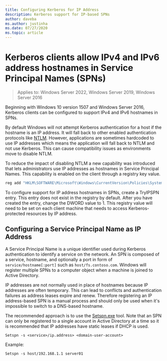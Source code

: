 ```yaml
---
title: Configuring Kerberos for IP Address
description: Kerberos support for IP-based SPNs
author: daveba
ms.author: justinha
ms.date: 07/27/2020
ms.topic: article
---
```


# Kerberos clients allow IPv4 and IPv6 address hostnames in Service Principal Names (SPNs)

>Applies to: Windows Server 2022, Windows Server 2019, Windows Server 2016

Beginning with Windows 10 version 1507 and Windows Server 2016, Kerberos clients can be configured to support IPv4 and IPv6 hostnames in SPNs.

By default Windows will not attempt Kerberos authentication for a host if the hostname is an IP address. It will fall back to other enabled authentication protocols like [NTLM](/windows/win32/secauthn/microsoft-ntlm). However, applications are sometimes hardcoded to use IP addresses which means the application will fall back to NTLM and not use Kerberos. This can cause compatibility issues as environments move to disable NTLM.

To reduce the impact of disabling NTLM a new capability was introduced that lets administrators use IP addresses as hostnames in Service Principal Names. This capability is enabled on the client through a registry key value.

```cmd
reg add "HKLM\SOFTWARE\Microsoft\Windows\CurrentVersion\Policies\System\Kerberos\Parameters" /v TryIPSPN /t REG_DWORD /d 1 /f
```

To configure support for IP address hostnames in SPNs, create a TryIPSPN entry. This entry does not exist in the registry by default. After you have created the entry, change the DWORD value to 1. This registry value will need to be set on each client machine that needs to access Kerberos-protected resources by IP address.

## Configuring a Service Principal Name as IP Address

A Service Principal Name is a unique identifier used during Kerberos authentication to identify a service on the network. An SPN is composed of a service, hostname, and optionally a port in form of `service/hostname[:port]` such as `host/fs.contoso.com`. Windows will register multiple SPNs to a computer object when a machine is joined to Active Directory.

IP addresses are not normally used in place of hostnames because IP addresses are often temporary. This can lead to conflicts and authentication failures as address leases expire and renew. Therefore registering an IP address-based SPN is a manual process and should only be used when it's impossible to switch to a DNS-based hostname.

The recommended approach is to use the [Setspn.exe](/previous-versions/windows/it-pro/windows-server-2012-R2-and-2012/cc731241(v=ws.11)) tool. Note that an SPN can only be registered to a single account in Active Directory at a time so it is recommended that IP addresses have static leases if DHCP is used.

```
Setspn -s <service>/ip.address> <domain-user-account>
```

Example:

```
Setspn -s host/192.168.1.1 server01
```
